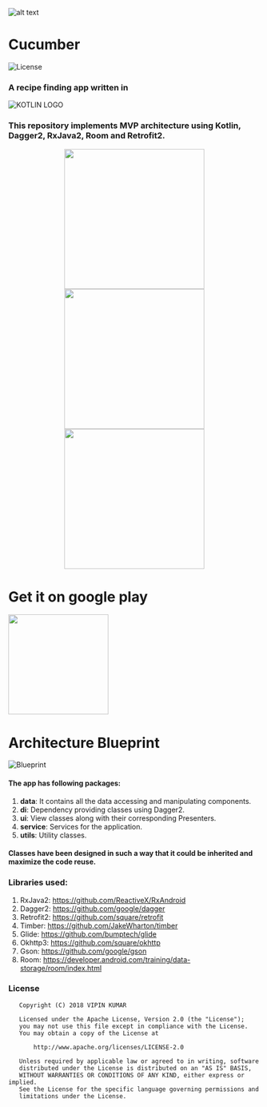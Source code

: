 ![alt text](https://github.com/vicky7230/Cucumber/blob/master/app/src/main/res/mipmap-xhdpi/ic_launcher.png "Logo")

# Cucumber
![License](https://img.shields.io/badge/LICENSE-Apache%20License%202.0-blue.svg)
 
### A recipe finding app written in 
![KOTLIN LOGO](https://github.com/vicky7230/Cucumber/blob/master/graphics/kotLogo.png "Cucumber is written in kotlin")


### This repository implements MVP architecture using Kotlin, Dagger2, RxJava2, Room and Retrofit2. 

<p align="center">
  <img src="https://github.com/vicky7230/Cucumber/blob/master/graphics/1.png" width="280">
  <img src="https://github.com/vicky7230/Cucumber/blob/master/graphics/2.png" width="280">
  <img src="https://github.com/vicky7230/Cucumber/blob/master/graphics/3.png" width="280">
</p>

# Get it on google play

[<img src="https://play.google.com/intl/en_us/badges/images/generic/en-play-badge.png" width="200">](https://play.google.com/store/apps/details?id=com.vicky7230.cucumber)

# Architecture Blueprint
![Blueprint](https://janishar.github.io/images/mvp-app-pics/mvp-arch.png)
<br>

#### The app has following packages:
1. **data**: It contains all the data accessing and manipulating components.
2. **di**: Dependency providing classes using Dagger2.
3. **ui**: View classes along with their corresponding Presenters.
4. **service**: Services for the application.
5. **utils**: Utility classes.

#### Classes have been designed in such a way that it could be inherited and maximize the code reuse.

### Libraries used:
1. RxJava2: https://github.com/ReactiveX/RxAndroid
2. Dagger2: https://github.com/google/dagger
3. Retrofit2: https://github.com/square/retrofit
4. Timber: https://github.com/JakeWharton/timber
5. Glide: https://github.com/bumptech/glide
6. Okhttp3: https://github.com/square/okhttp
7. Gson: https://github.com/google/gson
8. Room: https://developer.android.com/training/data-storage/room/index.html

### License
```
   Copyright (C) 2018 VIPIN KUMAR

   Licensed under the Apache License, Version 2.0 (the "License");
   you may not use this file except in compliance with the License.
   You may obtain a copy of the License at

       http://www.apache.org/licenses/LICENSE-2.0

   Unless required by applicable law or agreed to in writing, software
   distributed under the License is distributed on an "AS IS" BASIS,
   WITHOUT WARRANTIES OR CONDITIONS OF ANY KIND, either express or implied.
   See the License for the specific language governing permissions and
   limitations under the License.
```
